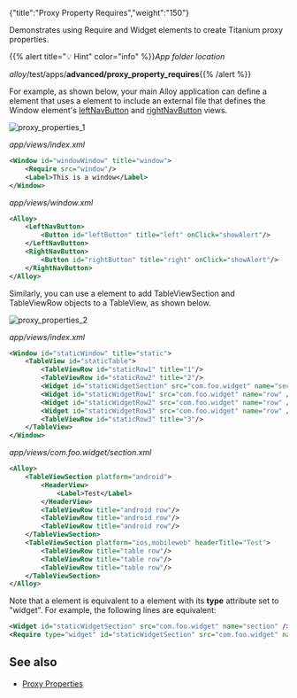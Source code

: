 {"title":"Proxy Property Requires","weight":"150"}

Demonstrates using Require and Widget elements to create Titanium proxy properties.

{{% alert title="💡 Hint" color="info" %}}*App folder location*

_alloy_/test/apps/**advanced/proxy\_property\_requires**{{% /alert %}}

For example, as shown below, your main Alloy application can define a <Window/> element that uses a <Require/> element to include an external file that defines the Window element's [leftNavButton](#!/api/Titanium.UI.Window-property-rightNavButton) and [rightNavButton](#!/api/Titanium.UI.Window-property-rightNavButton) views.

![proxy_properties_1](/Images/appc/download/attachments/41845673/proxy_properties_1.png)

*app/views/index.xml*

```xml
<Window id="windowWindow" title="window">
    <Require src="window"/>
    <Label>This is a window</Label>
</Window>
```

*app/views/window.xml*

```xml
<Alloy>
    <LeftNavButton>
        <Button id="leftButton" title="left" onClick="showAlert"/>
    </LeftNavButton>
    <RightNavButton>
        <Button id="rightButton" title="right" onClick="showAlert"/>
    </RightNavButton>
</Alloy>
```

Similarly, you can use a <Widget/> element to add TableViewSection and TableViewRow objects to a TableView, as shown below.

![proxy_properties_2](/Images/appc/download/attachments/41845673/proxy_properties_2.png)

*app/views/index.xml*

```xml
<Window id="staticWindow" title="static">
    <TableView id="staticTable">
        <TableViewRow id="staticRow1" title="1"/>
        <TableViewRow id="staticRow2" title="2"/>
        <Widget id="staticWidgetSection" src="com.foo.widget" name="section" />
        <Widget id="staticWidgetRow1" src="com.foo.widget" name="row" />
        <Widget id="staticWidgetRow2" src="com.foo.widget" name="row" />
        <Widget id="staticWidgetRow3" src="com.foo.widget" name="row" />
        <TableViewRow id="staticRow3" title="3"/>
    </TableView>
</Window>
```

*app/views/com.foo.widget/section.xml*

```xml
<Alloy>
    <TableViewSection platform="android">
        <HeaderView>
            <Label>Test</Label>
        </HeaderView>
        <TableViewRow title="android row"/>
        <TableViewRow title="android row"/>
        <TableViewRow title="android row"/>
    </TableViewSection>
    <TableViewSection platform="ios,mobileweb" headerTitle="Test">
        <TableViewRow title="table row"/>
        <TableViewRow title="table row"/>
        <TableViewRow title="table row"/>
    </TableViewSection>
</Alloy>
```

Note that a <Widget/> element is equivalent to a <Require/> element with its **type** attribute set to "widget". For example, the following lines are equivalent:

```xml
<Widget id="staticWidgetSection" src="com.foo.widget" name="section" />
<Require type="widget" id="staticWidgetSection" src="com.foo.widget" name="section" />
```

## See also

* [Proxy Properties](/docs/appc/Alloy_Framework/Alloy_Guide/Alloy_Test_Apps/User_Interface/Proxy_Properties/)
